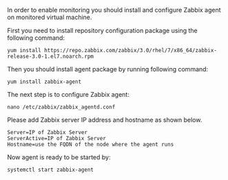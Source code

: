 In order to enable monitoring you should install and configure Zabbix agent on monitored virtual machine.

First you need to install repository configuration package using the following command:

```
yum install https://repo.zabbix.com/zabbix/3.0/rhel/7/x86_64/zabbix-release-3.0-1.el7.noarch.rpm
```

Then you should install agent package by running following command:
```
yum install zabbix-agent
```

The next step is to configure Zabbix agent:
```
nano /etc/zabbix/zabbix_agentd.conf
```

Please add Zabbix server IP address and hostname as shown below.
```
Server=IP of Zabbix Server
ServerActive=IP of Zabbix Server
Hostname=use the FQDN of the node where the agent runs
```

Now agent is ready to be started by:
```
systemctl start zabbix-agent
```
